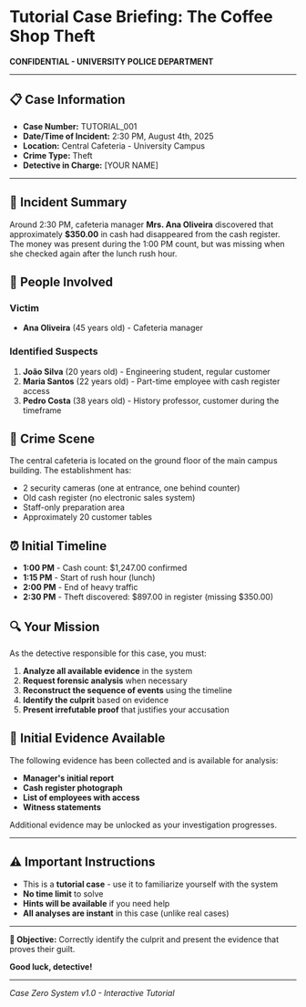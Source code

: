 # Tutorial Case Briefing: The Coffee Shop Theft

**CONFIDENTIAL - UNIVERSITY POLICE DEPARTMENT**

---

## 📋 Case Information

- **Case Number:** TUTORIAL_001
- **Date/Time of Incident:** 2:30 PM, August 4th, 2025
- **Location:** Central Cafeteria - University Campus
- **Crime Type:** Theft
- **Detective in Charge:** [YOUR NAME]

---

## 🎯 Incident Summary

Around 2:30 PM, cafeteria manager **Mrs. Ana Oliveira** discovered that approximately **$350.00** in cash had disappeared from the cash register. The money was present during the 1:00 PM count, but was missing when she checked again after the lunch rush hour.

## 👥 People Involved

### Victim

- **Ana Oliveira** (45 years old) - Cafeteria manager

### Identified Suspects

1. **João Silva** (20 years old) - Engineering student, regular customer
2. **Maria Santos** (22 years old) - Part-time employee with cash register access
3. **Pedro Costa** (38 years old) - History professor, customer during the timeframe

## 📍 Crime Scene

The central cafeteria is located on the ground floor of the main campus building. The establishment has:

- 2 security cameras (one at entrance, one behind counter)
- Old cash register (no electronic sales system)
- Staff-only preparation area
- Approximately 20 customer tables

## ⏰ Initial Timeline

- **1:00 PM** - Cash count: $1,247.00 confirmed
- **1:15 PM** - Start of rush hour (lunch)
- **2:00 PM** - End of heavy traffic
- **2:30 PM** - Theft discovered: $897.00 in register (missing $350.00)

## 🔍 Your Mission

As the detective responsible for this case, you must:

1. **Analyze all available evidence** in the system
2. **Request forensic analysis** when necessary
3. **Reconstruct the sequence of events** using the timeline
4. **Identify the culprit** based on evidence
5. **Present irrefutable proof** that justifies your accusation

## 📁 Initial Evidence Available

The following evidence has been collected and is available for analysis:

- **Manager's initial report**
- **Cash register photograph**
- **List of employees with access**
- **Witness statements**

Additional evidence may be unlocked as your investigation progresses.

---

## ⚠️ Important Instructions

- This is a **tutorial case** - use it to familiarize yourself with the system
- **No time limit** to solve
- **Hints will be available** if you need help
- **All analyses are instant** in this case (unlike real cases)

---

**🎯 Objective:** Correctly identify the culprit and present the evidence that proves their guilt.

**Good luck, detective!**

---

*Case Zero System v1.0 - Interactive Tutorial*
